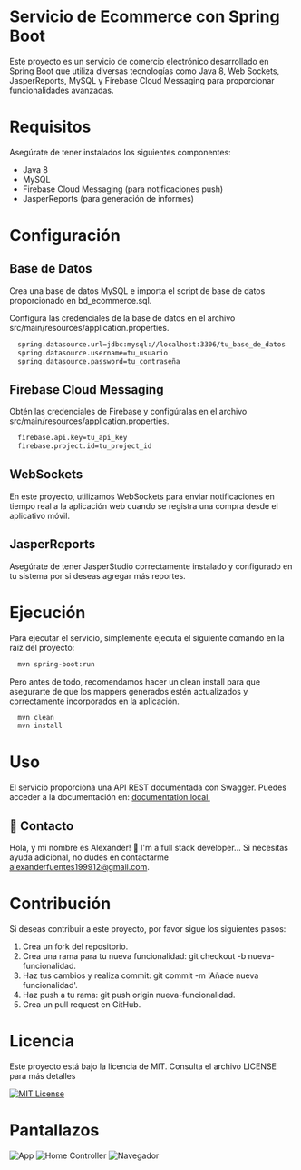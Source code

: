 # Servicio de Ecommerce con Spring Boot

Este proyecto es un servicio de comercio electrónico desarrollado en Spring Boot que utiliza diversas tecnologías como Java 8, Web Sockets,
JasperReports, MySQL y Firebase Cloud Messaging para proporcionar funcionalidades avanzadas.

# Requisitos

Asegúrate de tener instalados los siguientes componentes:

* Java 8
* MySQL
* Firebase Cloud Messaging (para notificaciones push)
* JasperReports (para generación de informes)

# Configuración

## Base de Datos

Crea una base de datos MySQL e importa el script de base de datos proporcionado en bd_ecommerce.sql.

Configura las credenciales de la base de datos en el archivo src/main/resources/application.properties.

```bash
  spring.datasource.url=jdbc:mysql://localhost:3306/tu_base_de_datos
  spring.datasource.username=tu_usuario
  spring.datasource.password=tu_contraseña
```

## Firebase Cloud Messaging

Obtén las credenciales de Firebase y configúralas en el archivo src/main/resources/application.properties.

```bash
  firebase.api.key=tu_api_key
  firebase.project.id=tu_project_id
```

## WebSockets

En este proyecto, utilizamos WebSockets para enviar notificaciones en tiempo real a la aplicación web cuando se registra una compra desde el
aplicativo móvil.

## JasperReports

Asegúrate de tener JasperStudio correctamente instalado y configurado en tu sistema por si deseas agregar más reportes.

# Ejecución

Para ejecutar el servicio, simplemente ejecuta el siguiente comando en la raíz del proyecto:

```bash
  mvn spring-boot:run
```

Pero antes de todo, recomendamos hacer un clean install para que asegurarte de que los mappers generados estén actualizados y correctamente
incorporados en la aplicación.

```bash
  mvn clean
  mvn install
```

# Uso

El servicio proporciona una API REST documentada con Swagger. Puedes acceder a la documentación
en: [documentation.local.](http://localhost:8080/swagger-ui.html)

## 🚀 Contacto
Hola, y mi nombre es Alexander! 👋 I'm a full stack developer...
Si necesitas ayuda adicional, no dudes en contactarme alexanderfuentes199912@gmail.com.

# Contribución

Si deseas contribuir a este proyecto, por favor sigue los siguientes pasos:

1. Crea un fork del repositorio.
2. Crea una rama para tu nueva funcionalidad: git checkout -b nueva-funcionalidad.
3. Haz tus cambios y realiza commit: git commit -m 'Añade nueva funcionalidad'.
4. Haz push a tu rama: git push origin nueva-funcionalidad.
5. Crea un pull request en GitHub.

# Licencia

Este proyecto está bajo la licencia de MIT. Consulta el archivo LICENSE para más detalles

[![MIT License](https://img.shields.io/badge/License-MIT-green.svg)](https://choosealicense.com/licenses/mit/)

# Pantallazos

![App](https://lh3.googleusercontent.com/fife/AK0iWDzYf6s7OCls6jJkk5w7hPYW6vz6JKJpUVeYPgyOv-Z_r_s2RfFKspEe5ZADbDLce7h5uzKkiFhOvT18JV8FMHWfQK6DD9Ipus_hm7LagcLEn5XzMcJA3aWA6jwlr4hLJAYgidojXfDN6oepfdK1oksqSY483ap-lHRPoHa-QAZWtrUIotc1Xs5Xh0Ir4v8h3mzVU8Sy0gvKlgAqxp6uXcIcm-ilMtLszEQQgCH08cFH_M0fu7YQa1JiA1ssWr7aIeUQ4wz-oIJYTIVYoS2CYuv53XL_IqQSKdGTIOHcd5aG9B79JexRDvOiSsaOwrP02SgwDEbEmHfKvjXR_5dQNeQZDo59ynqYyvMYqzsIQx6e815xVc_Jpv-7ab860E3uxtjeCeaT_eRql_vdTvTRdEClKbMry_mj9wCzsmxNI7iCVBUbOOE3JRSSr_gJ00JnqQCiCaIEBG8khGGuD0f0nJoSjVgM-r6qEjFFq0tgPmW2F-tpfIpjvdPHjCSv2lGbladavezYeQ9TwELc0KMEaAvNE4NB81DfR__3eiPR4asJIDBjYPJHPWD4yxKkoExBScAAVZtrgp12udeRLGC9SAAivXV9FctO0ptK0qh7DZlzJexkpu_jOBAsyYKQj8yCpZy7F-94CRgVu2zn2LTltWhiFYyrQd22q-gx7OyeEDBGXgVKs7et53R3Ga6cUHByK3yX3LOPSOFlyRmesnmsZAkSIvL-H-5_IVqxjqeaxj5W-weNEI_vtgiq5bUutMat0tM8_azkYNmDh99H6sh8easvicArICtsfOt_VOjjnIsdpInFwUnLio2aFniv_eGMrNK-lbwOMjFIRTBkMN5LQGOfJUHvvxzvKpAc8sdpEurnCJsS3kHzcVZPU-wBx4VtVEbBsttTD47KE7mTVRPHdpdGOuFWJ8oF09cuVPnmzY9-9Uvt7MUild5CBmbeEC2XU3GU18TVzsbsHjn-_73Np9SgXv78kgtDRZEPhJCMSX8EZnM-aE91Izcq5OjovE2JHWD-_GHhRr_bLPMSnYHIRIJ8ewotPMoBDY5eWRjDSuVFwAIALORT9sJxxT0QrLM4dES35N8yXd32-LjHjMsmLjV-dSkE8SFmB6R8tRGVCGNvYPdqXA5j3UKDxbUkF-yTF8X9Ayh5RgCY59tB7LjycHVn_pScCn4kNaW5svw8qLKjyzU8J6UOd6mzhLj8vZ-y_pLQ0ExoWI8q3ry0qZXMDgq-8lLJiHPGloTW55P-NfTJ05A0kF8zTD-T2TvDDkaiK4v6gJ3y6ePivWShTfWWDGT8Tiq63_xX9-Mqau8cMjjGS_VS7ErbK5gANXc6yBJAEJJBWsyhtZtk3-5grlZVt1lHbWKKddzPTfMQHyyuZ8Cn8RdU-wGTTBCPl0yZKFg9DboAzMuypP5thNueffGeSCNB5AIi3qOuVfOb1013q4fDbzw3oUJbew2OjLeamKD5kQvMHMmR-43AuXqenURAUPX7rTcO8InSvzkxcicJsqTlCqYGuIxSpAC3mHdXeY-nlu-lTSiE0NWqLAyKWOcXT-39xSjWQVC3EYDycf21iUBvnpU_c9Yt3458xYPOJoJfS5h-D5ZItedny4vaEq2F5I_TM1NuPEusqyi_KUDD1p4kgXQjhFMieroOAwXfY8pLMNHPVPRinBguyhz0UsXtiMa0AL4=s1130-w1130-h202-s-no-gm?authuser=0)
![Home Controller](https://lh3.googleusercontent.com/pw/ADCreHfEzCmeOLScLskNcYVkbVTgPRJKsjVD0WCLF4DN4Pu7sbjzel8uvvbduulRMl9ZgW5q_rZOz_9d5YzP_VxKMiTMA03pFEfq7StPuY05tI-nppyx52F-wjTsqM4OfZUsxorIKVuKpXDX71KPCJ2exjnZMQDbim1XEyqMFD5qOz_OxzKWHWN_5miOzB8n4YN4uHBAPjhw5u1wd8hDIL-kUt9vIB15SUxcZ40Oh1_AEh0ErJFZ4bBrTbgmC89u2Bp7gFOk8aje91NSNER6feBagrlMc6voFTuP3TGyd1F_uTdgc1ghhLTcUv97uVDeEw9Mp--YyxXNFmJ7vtyw_1D6NWJ6xhghDZDRvEN8NVGbXH5dpf4DgelimmewoCRoF--nMCv9CmxaSqPYrRj7ywNRjuJ4yOWiCZhOr9ko0WQSh5ka-16CkJmJAIOpvE8DlgkpZoA4763RQ-1Y5auJf4kfu5SM0kJdwMHuYfS-NnzvAgl9epVcT6K2ZtMx_oMlmU_nkr4cDDiQuQqUge8NfQp39EXfoDprdwQ8nHVahj2eXhVD9M-zMMrUwtwk6k6Jvby8yr2FYm9ReIhuxl6i595nQntrzHSJlvnRaWn-n9u9LVPpThwBslkCjUQYHoxTraw8NCcpkmNduMhUHSLTXqbpt4rJWhZ8FiRWHL35RAIPaEPmrEhaMH1rvRRpe3OOZMH5KXOQ9vXDRSVjiavJOaI8E1rNjTzoPUZkbekTunLml_hiHirNxJUWiSL4-fw-FssxI9X1aCVlvIVeEQqpQePMEDw_kLcsjTkmH7hV7MDHbrJb90q9DGfWcw4FYHt1sISq7ACWRrVRVlH7rsrqgQQp2s5TtLxdCo8XoepNhZ4XPNzCJvioL9BjSyqWRXyagTZhWcFW9F4vr-vJEPpiVvfH9i4=w1100-h225-s-no-gm?authuser=0)
![Navegador](https://lh3.googleusercontent.com/fife/AK0iWDwmQMnCFlLDlCuClBDNTkMW0Y_ZBTOVjCoEqwIBy8TeXorspAbaZPiGHl_q4touC673jURcMosX2rt3i3fktCYwkMFgWbD99Qg2IRBWflAJT3iqRNSmzyuSRR46KMxrvQTmflrGu16J1ZEFSQ7t_7EyZUf9vY7r2v_mB9EdvHVhBpmzTr1lOQYdq5b2UHgxSrwKErgidobcjjP1n9_juBPCcm-XDlIzjX7glDRgEh5LCdXRuLbWMgPZO8-ltDC7vpSX0X_hCTurL39eyF2EWzEjw8jZ3pCxF36uE6Xp824B93op77ISHNp4bcpgeJIvuA4VIzrrMS7TtvLWdNlPsJm2cLTRnddiJmXN62x8QPlB_n3CmvWmAT5psYMHwtFil5C7k2Hd9J-t811IinzQ9lNcxfdwd7SEYhUqTMfVDWNwVjXGrajKOdOcN1RAQFF5D2onaYV_9bSGqpkgA5YIhw9FPUuGZV9kSkd-oQrV5tyaPy7WZRgXLm3cGxtZR16kwgvIiel-JYNbd4wJtLr8PtFxgchcdmAj07xz3fb8-FaMyb9s7Z11DTxVCLe2kCJQ4yR42kMOYa8-EfQHB2je_tMIaUd-SWM8mNbwk90bZ70xvfqHJsTN7m3PIel1qemIKymQiA2jWeWYmJj-eu0JZCsiX8XD_gpmdfWnuSudAhwvjH9k7KIiPaLSdavAxprc0bNRaLH_YkiuTvYDjys03ZDqowTJJKNFjYxuzOq6wPct9ugncwFSEIdHQQkzPoSbPBKIMoZmBwNlMsi184JJpN6FtK9reZeNZu9iFwdcIQGpTRbEPeW66Gj2GtmUoYUTdw8lxr3AvLu2uPlBSc6sB-NB4JqWlSsT9lwbnFOM-Kts3Fy2mADciccGZZBqAJsqiJdi97ah9avVBUOTmaJBQRc3-PrNdHL6V9Xlb-U-LQY-0M2DhE0-bqRBUWxjdVBRPG53tL-vQublooxGsbIc6JbDVLhrPazpDFvWkNQxcf4aMIcW3F7EsesPqT3cpYXL5NCjkL8fxRo1Y75wOPWbmKJFsSLEvQtPK2UlubNsAzGobJpwE0c7EJbpNSZwjAI0JGYWLt2Fwbcg7yey3ZewnBgkfg-kNhTuQFIrzbTmJyXS4ZAhEhSEKTdEE1P7Adl8VHQaeEJXt3tYuLJtZf5XM3v6BjX_1E3m56G3R8U7r2JVuw3lIwA6podnqn2Hf1r0D6ZuqymkE1Qak-VwWOLIqlJWRijijbGVa1DRad2mnKSlhp7v-uEg4eD0ZN8dZKL34Nj3TXXYaPcSu_uhE7z7HTL1dGHeYu_wc6fkML9XShhmv76Ldy9t9xxCmY6vhLx2upzkLpFfP0F6DKMh89-KrT3P7WfbUl-t7j6rQJS3MNvHoqsi32sO3Lpne_YZqOrTyRXZ2vLgghYBtjyvg9XG9AsOAT7-0k5m4xodhYn1GTm7ffCGYm9jkFIXlg4IBr0ziNNjQwrz7M8jvKtfCA9m1LYRKTSac9orpF_vQaTlLVwNYxuGzutgKc2oSGohxoZx2__Is0ogpCruCvJ_XtapgsaMKkFfz3cyeosDxjkiJFcysvMNFcovyDbRwkGmdwRURlxTMc_mejDSFem6QjUb3lYJs2jhGkMhPxVG4qLBAljGEpVN9MZrHmnmlN2VZosrrBAF_b8vy3M_ynYGDE-peaZ3NA8=s613-w613-h161-s-no-gm?authuser=0)

